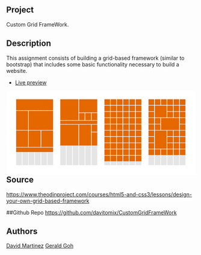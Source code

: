 ## Project
Custom Grid FrameWork.

## Description
This assignment consists of building a grid-based framework (similar to bootstrap) that includes some basic functionality necessary to build a website.

* [Live preview]()

<img  align="right" src="images/backgroundgit.png">

## Source
https://www.theodinproject.com/courses/html5-and-css3/lessons/design-your-own-grid-based-framework

##Github Repo
https://github.com/davitomix/CustomGridFrameWork


## Authors
[David Martinez](https://github.com/davitomix)
[Gerald Goh](https://github.com/geraldgsh/)